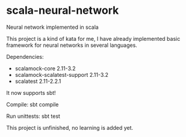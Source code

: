 # scala-neural-network
Neural network implemented in scala

This project is a kind of kata for me, I have already implemented basic framework for neural networks in several languages.

Dependencies:
- scalamock-core 2.11-3.2
- scalamock-scalatest-support 2.11-3.2
- scalatest 2.11-2.2.1
 
It now supports sbt!

Compile:
sbt compile

Run unittests:
sbt test

This project is unfinished, no learning is added yet.
